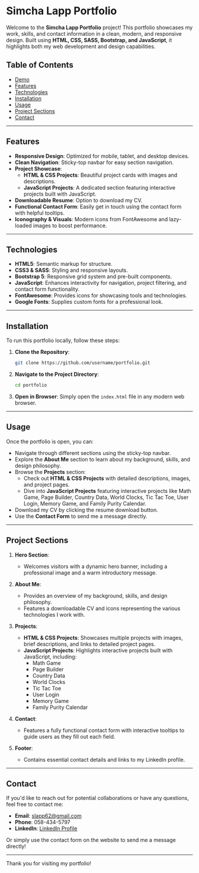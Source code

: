 # Simcha Lapp Portfolio

Welcome to the **Simcha Lapp Portfolio** project! This portfolio showcases my work, skills, and contact information in a clean, modern, and responsive design. Built using **HTML, CSS, SASS, Bootstrap, and JavaScript**, it highlights both my web development and design capabilities.

## Table of Contents

- [Demo](#demo)
- [Features](#features)
- [Technologies](#technologies)
- [Installation](#installation)
- [Usage](#usage)
- [Project Sections](#project-sections)
- [Contact](#contact)

---

## Features

- **Responsive Design**: Optimized for mobile, tablet, and desktop devices.
- **Clean Navigation**: Sticky-top navbar for easy section navigation.
- **Project Showcase**:
  - **HTML & CSS Projects**: Beautiful project cards with images and descriptions.
  - **JavaScript Projects**: A dedicated section featuring interactive projects built with JavaScript.
- **Downloadable Resume**: Option to download my CV.
- **Functional Contact Form**: Easily get in touch using the contact form with helpful tooltips.
- **Iconography & Visuals**: Modern icons from FontAwesome and lazy-loaded images to boost performance.

---

## Technologies

- **HTML5**: Semantic markup for structure.
- **CSS3 & SASS**: Styling and responsive layouts.
- **Bootstrap 5**: Responsive grid system and pre-built components.
- **JavaScript**: Enhances interactivity for navigation, project filtering, and contact form functionality.
- **FontAwesome**: Provides icons for showcasing tools and technologies.
- **Google Fonts**: Supplies custom fonts for a professional look.

---

## Installation

To run this portfolio locally, follow these steps:

1. **Clone the Repository**:
    ```bash
    git clone https://github.com/username/portfolio.git
    ```

2. **Navigate to the Project Directory**:
    ```bash
    cd portfolio
    ```

3. **Open in Browser**:
    Simply open the `index.html` file in any modern web browser.

---

## Usage

Once the portfolio is open, you can:

- Navigate through different sections using the sticky-top navbar.
- Explore the **About Me** section to learn about my background, skills, and design philosophy.
- Browse the **Projects** section:
  - Check out **HTML & CSS Projects** with detailed descriptions, images, and project pages.
  - Dive into **JavaScript Projects** featuring interactive projects like Math Game, Page Builder, Country Data, World Clocks, Tic Tac Toe, User Login, Memory Game, and Family Purity Calendar.
- Download my CV by clicking the resume download button.
- Use the **Contact Form** to send me a message directly.

---

## Project Sections

1. **Hero Section**:  
   - Welcomes visitors with a dynamic hero banner, including a professional image and a warm introductory message.
   
2. **About Me**:  
   - Provides an overview of my background, skills, and design philosophy.
   - Features a downloadable CV and icons representing the various technologies I work with.
   
3. **Projects**:  
   - **HTML & CSS Projects**: Showcases multiple projects with images, brief descriptions, and links to detailed project pages.
   - **JavaScript Projects**: Highlights interactive projects built with JavaScript, including:
     - Math Game
     - Page Builder
     - Country Data
     - World Clocks
     - Tic Tac Toe
     - User Login
     - Memory Game
     - Family Purity Calendar
     
4. **Contact**:  
   - Features a fully functional contact form with interactive tooltips to guide users as they fill out each field.
   
5. **Footer**:  
   - Contains essential contact details and links to my LinkedIn profile.

---

## Contact

If you'd like to reach out for potential collaborations or have any questions, feel free to contact me:

- **Email**: [slapp62@gmail.com](mailto:slapp62@gmail.com)
- **Phone**: 058-434-5797
- **LinkedIn**: [LinkedIn Profile](https://www.linkedin.com/in/simcha-lapp-0b4081106)

Or simply use the contact form on the website to send me a message directly!

---

Thank you for visiting my portfolio!
